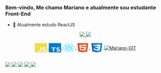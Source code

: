 ### Bem-vindo, Me chamo Mariano e atualmente sou estudante Front-End

- 🌱 Atualmente estudo ReactJS

<div align="center">
  <a href="https://github.com/Mariano-JR">
  <img height="180em" src="https://github-readme-stats.vercel.app/api?username=Mariano-JR&show_icons=true&theme=algolia&include_all_commits=true&count_private=true"/>
  <img height="180em" src="https://github-readme-stats.vercel.app/api/top-langs/?username=Mariano-JR&layout=compact&langs_count=7&theme=algolia"/>
</div>

<div style="display: inline_block" align= "center"><br>
  <img align="center" alt="Mariano-Js" height="30" width="40" src="https://raw.githubusercontent.com/devicons/devicon/master/icons/javascript/javascript-plain.svg">
  <img align="center" alt="Mariano-Ts" height="30" width="40" src="https://raw.githubusercontent.com/devicons/devicon/master/icons/typescript/typescript-plain.svg">
  <img align="center" alt="Mariano-React" height="30" width="40" src="https://raw.githubusercontent.com/devicons/devicon/master/icons/react/react-original.svg">
  <img align="center" alt="Mariano-HTML" height="30" width="40" src="https://raw.githubusercontent.com/devicons/devicon/master/icons/html5/html5-original.svg">
  <img align="center" alt="Mariano-CSS" height="30" width="40" src="https://raw.githubusercontent.com/devicons/devicon/master/icons/css3/css3-original.svg">
  <img align="center" alt="Mariano-GIT" height="30" width="40" src="https://cdn.jsdelivr.net/gh/devicons/devicon/icons/git/git-original.svg">
</div>

##

<div>
  <a href="https://www.linkedin.com/in/mariano-jr" target="_blank"><img src="https://img.shields.io/badge/LinkedIn-0077B5?style=for-the-badge&logo=linkedin&logoColor=white"></a>
  <a href="" target="_blank"><img src="https://img.shields.io/badge/Facebook-1877F2?style=for-the-badge&logo=facebook&logoColor=white"></a>
  <a href="" target="_blank"><img src=https://img.shields.io/badge/Instagram-E4405F?style=for-the-badge&logo=instagram&logoColor=white></a>
  <a href="https://twitter.com/dev_MarianoJR" target="_blank"><img src="https://img.shields.io/badge/Twitter-1DA1F2?style=for-the-badge&logo=twitter&logoColor=white">   </a>
  <a href="" target="_blank"><img src="https://img.shields.io/badge/Microsoft_Outlook-0078D4?style=for-the-badge&logo=microsoft-outlook&logoColor=white"></a>
</div>
